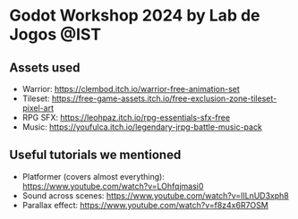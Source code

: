 # Godot Workshop 2024 by Lab de Jogos @IST

## Assets used
- Warrior: https://clembod.itch.io/warrior-free-animation-set
- Tileset: https://free-game-assets.itch.io/free-exclusion-zone-tileset-pixel-art
- RPG SFX: https://leohpaz.itch.io/rpg-essentials-sfx-free
- Music: https://youfulca.itch.io/legendary-jrpg-battle-music-pack

## Useful tutorials we mentioned
- Platformer (covers almost everything): https://www.youtube.com/watch?v=LOhfqjmasi0
- Sound across scenes: https://www.youtube.com/watch?v=lILnUD3xph8
- Parallax effect: https://www.youtube.com/watch?v=f8z4x6R7OSM
